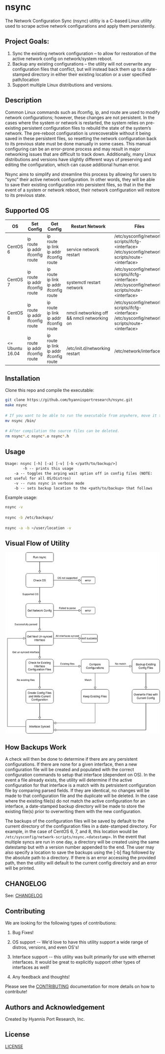 # nsync

The Network Configuration Sync (nsync) utiltiy is a C-based Linux utility used to scrape active network configurations and apply them persistently.

## Project Goals:
1) Sync the existing network configuration – to allow for restoration of the active network config on network/system reboot.
2) Backup any existing configurations – the utility will not overwrite any configuration files that conflict, but will instead back them up to a date-stamped directory in either their existing location or a user specified path/location
3) Support multiple Linux distributions and versions.

## Description
Common Linux commands such as ifconfig, ip, and route are used to modify network configurations; however, these changes are not persistent. In the cases where the system or network is restarted, the system relies on pre-existing persistent configuration files to rebuild the state of the system’s network. The pre-reboot configuration is unrecoverable without it being saved in these persistent files, so resetting the network configuration back to its previous state must be done manually in some cases. This manual configuring can be an error-prone process and may result in major networking issues that are difficult to track down. Additionally, many Linux distributions and versions have slightly different ways of preserving and editing the configuration, which can cause additional human error.

Nsync aims to simplify and streamline this process by allowing for users to “sync” their active network configuration. In other words, they will be able to save their existing configuration into persistent files, so that in the the event of a system or network reboot, their network configuration will restore to its previous state.

## Supported OS

| OS              | Set Config                               | Get Config                                          | Restart Network                                     | Files                                                                                                        |
|-----------------|------------------------------------------|-----------------------------------------------------|-----------------------------------------------------|--------------------------------------------------------------------------------------------------------------|
| CentOS 6        | ip route<br>ip addr<br>ifconfig<br>route | ip route<br>ip link<br>ip addr<br>ifconfig<br>route | <br>service network restart                     | /etc/sysconfig/network-scripts/ifcfg-\<interface\><br>/etc/sysconfig/network-scripts/route-\<interface\> |
| CentOS 7        | ip route<br>ip addr<br>ifconfig<br>route | ip route<br>ip link<br>ip addr<br>ifconfig<br>route | <br>systemctl restart network                   | /etc/sysconfig/network-scripts/ifcfg-\<interface\><br>/etc/sysconfig/network-scripts/route-\<interface\> |
| CentOS 8        | ip route<br>ip addr<br>ifconfig<br>route | ip route<br>ip link<br>ip addr<br>ifconfig<br>route | <br>nmcli networking off && nmcli networking on | /etc/sysconfig/network-scripts/ifcfg-\<interface\><br>/etc/sysconfig/network-scripts/route-\<interface\> |
| <= Ubuntu 16.04 | ip route<br>ip addr<br>ifconfig<br>route | ip route<br>ip link<br>ip addr<br>ifconfig<br>route | <br>/etc/init.d/networking restart              | <br>/etc/network/interfaces                                                                              |

## Installation

Clone this repo and compile the executable: 
```bash
git clone https://github.com/hyannisportresearch/nsync.git
make nsync

# If you want to be able to run the executable from anywhere, move it to the /bin folder
mv nsync /bin/

# After compilation the source files can be deleted.
rm nsync*.c nsync*.o nsync*.h
```


## Usage

```
Usage: nsync [-h] [-a] [-v] [-b </path/to/backup/>]
        -h -- prints this usage
	-a -- toggles the arping wait option off in config files (NOTE: not useful for all OS/Distros)
	-v -- runs nsync in verbose mode
	-b -- sets backup location to the <path/to/backup> that follows
```

Example usage:
```bash
nsync -v

nsync -b /etc/backups/

nsync -a -b ~/user/location -v
```
## Visual Flow of Utility
![Flow Chart](nsync_func_flow.png)


## How Backups Work
A check will then be done to determine if there are any persistent configurations. If there are none for a given interface, then a new configuration file will be created and populated with the correct configuration commands to setup that interface (dependent on OS). In the event a file already exists, the utility will determine if the active configuration for that interface is a match with its petrsistent configuration file by comparing parsed fields. If they are identical, no changes will be made to that configuration file and the duplicate will be deleted. In the case where the existing file(s) do not match the active configuration for an interface, a date-stamped backup directory will be made to store the existing file(s) prior to overwriting them with the new configuration. 

The backups of the configuration files will be saved by default to the current directory of the configuration files in a date-stamped directory. For example, in the case of CentOS 6, 7, and 8, this location would be `/etc/sysconfig/network-scripts/nsync.<datestamp>`. In the event that multiple syncs are run in one day, a directory will be created using the same datestamp but with a version number appended to the end. The user may also specify a location to save the backups using the [-b] flag followed by the absolute path to a directory. If there is an error accessing the provided path, then the utility will default to the current config directory and an error will be printed.

## CHANGELOG
See: [CHANGELOG](CHANGELOG.md)

## Contributing
We are looking for the following types of contributions:

1) Bug Fixes!

2) OS support -- We'd love to have this utility support a wide range of distros, versions, and even OS's!

3) Interface support -- this utility was built primarily for use with ethernet interfaces. It would be great to explicitly support other types of interfaces as well!

4) Any feedback and thoughts!

Please see the [CONTRIBUTING](CONTRIBUTING.md) documentation for more details on how to contribute! 

## Authors and Acknowledgement
Created by Hyannis Port Research, Inc.

## License
[LICENSE](LICENSE.txt)
